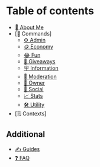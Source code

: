 # Table of contents

- [🤖 About Me](../README.md)
- [📘 Commands]
  - [⚙ Admin](commands/admin.md)
  - [🪙 Economy](commands/economy.md)
  - [😂 Fun](commands/fun.md)
  - [🎉 Giveaways](commands/giveaways.md)
  - [🪧 Information](commands/information.md)
  - [🔨 Moderation](commands/moderation.md)
  - [🔏 Owner](commands/owner.md)
  - [🧑 Social](commands/social.md)
  - [📈 Stats](commands/stats.md)
  - [🛠 Utility](commands/utility.md)
- [🗒 Contexts]

## Additional

- [✍ Guides](additional/installation.md)
- [❓ FAQ](additional/faq.md)
